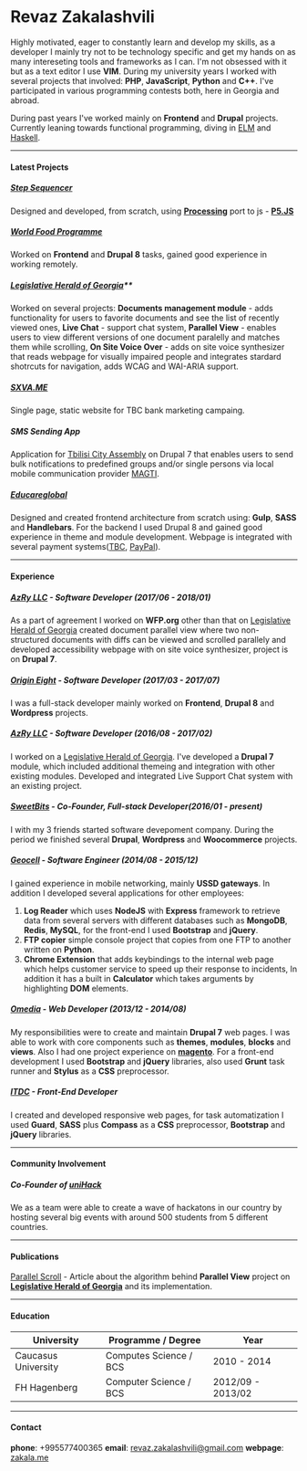 # Revaz Zakalashvili

Highly motivated, eager to constantly learn and develop my skills, as a developer I mainly try not to be technology specific and get my hands on as many intereseting tools and frameworks as I can. I'm not obsessed with it but as a text editor I use **VIM**. During my university years I worked with several projects that involved: **PHP**, **JavaScript**, **Python** and **C++**. I've participated in various programming contests both, here in Georgia and abroad.

During past years I've worked mainly on **Frontend** and **Drupal** projects. Currently leaning towards functional programming, diving in [ELM](http://elm-lang.org/) and [Haskell](https://www.haskell.org).

----
#### Latest Projects

##### [Step Sequencer](http://zakala.me/controller/)

Designed and developed, from scratch, using **[Processing](https://www.processing.org)** port to js - **[P5.JS](https://p5js.org)**

##### [World Food Programme](http://www1.wfp.org)

Worked on **Frontend** and **Drupal 8** tasks, gained good experience in working remotely.

##### [Legislative Herald of Georgia](https://matsne.gov.ge/)**

Worked on several projects: **Documents management module** - adds functionality for users to favorite documents and see the list of recently viewed ones, **Live Chat** - support chat system, **Parallel View** - enables users to view different versions of one document paralelly and matches them while scrolling, **On Site Voice Over** - adds on site voice synthesizer that reads webpage for visually impaired people and integrates stardard shotrcuts for navigation, adds WCAG and WAI-ARIA support.

##### [SXVA.ME](http://zakala.me/sxva/)

Single page, static website for TBC bank marketing campaing.

##### SMS Sending App

Application for [Tbilisi City Assembly](http://tbsakrebulo.gov.ge/?lng=eng) on Drupal 7 that enables users to send bulk notifications to predefined groups and/or single persons via local mobile communication provider [MAGTI](http://www.magticom.ge/).

##### [Educareglobal](http://zakala.me/educare/)

Designed and created frontend architecture from scratch using: **Gulp**, **SASS** and **Handlebars**. For the backend I used Drupal 8 and gained good experience in theme and module development. Webpage is integrated with several payment systems([TBC](http://www.tbcbank.ge/), [PayPal](https://www.paypal.com/)).

----
#### Experience

##### [AzRy LLC](http://azry.com/) - **Software Developer (2017/06 - 2018/01)**

As a part of agreement I worked on **WFP.org** other than that on [Legislative Herald of Georgia](https://matsne.gov.ge/) created document parallel view where two non-structured documents with diffs can be viewed and scrolled parallely and developed accessibility webpage with on site voice synthesizer, project is on **Drupal 7**.


##### [Origin Eight](http://origineight.net/) - **Software Developer (2017/03 - 2017/07)**

I was a full-stack developer mainly worked on **Frontend**, **Drupal 8** and **Wordpress** projects.

##### [AzRy LLC](http://azry.com/) - **Software Developer (2016/08 - 2017/02)**

I worked on a [Legislative Herald of Georgia](https://matsne.gov.ge/). I've developed a **Drupal 7** module, which included additional themeing and integration with other existing modules. Developed and integrated Live Support Chat system with an existing project.


##### [SweetBits](http://sweetbits.co) - **Co-Founder, Full-stack Developer(2016/01 - present)**
I with my 3 friends started software devepoment company. During the period we finished several **Drupal**, **Wordpress** and **Woocommerce** projects.


##### [Geocell](http://geocell.ge) - **Software Engineer (2014/08 - 2015/12)**

I gained experience in mobile networking, mainly **USSD gateways**. In addition I developed several applications for other employees:

1.	**Log Reader** which uses **NodeJS** with **Express** framework to retrieve data from several servers with different databases such as **MongoDB**, **Redis**, **MySQL**, for the front-end I used **Bootstrap** and **jQuery**.
2.	**FTP copier** simple console project that copies from one FTP to another written on **Python**.
3.	**Chrome Extension** that adds keybindings to the internal web page which helps customer service to speed up their response to incidents, In addition it has a built in **Calculator** which takes arguments by highlighting **DOM** elements.


##### [Omedia](http://omedia.ge) - **Web Developer (2013/12 - 2014/08)**

My responsibilities were to create and maintain **Drupal 7** web pages. I was able to work with core components such as **themes**, **modules**, **blocks** and **views**. Also I had one project experience on **[magento](https://magento.com)**.
For a front-end development I used **Bootstrap** and **jQuery** libraries, also used **Grunt** task runner and **Stylus** as a **CSS** preprocessor.


##### [ITDC](http://itdc.ge) - **Front-End Developer**

I created and developed responsive web pages, for task automatization I used **Guard**, **SASS** plus  **Compass** as a **CSS** preprocessor, **Bootstrap** and **jQuery** libraries.

----

#### Community Involvement
##### Co-Founder of [uniHack](http://unihack.ge/en)

We as a team were able to create a wave of hackatons in our country by hosting several big events with around 500 students from 5 different countries.

----

#### Publications

[Parallel Scroll](https://medium.com/@revazi/parallel-scroll-330bbfc0f06d) - Article about the algorithm behind **Parallel View** project on **[Legislative Herald of Georgia](https://matsne.gov.ge/)** and its implementation.

----

#### Education
University | Programme / Degree| Year
------------ | ------------- | ------------
Caucasus University | Computes Science / BCS | 2010 - 2014
FH Hagenberg | Computer Science / BCS  | 2012/09 - 2013/02

----
#### Contact
**phone**: +995577400365    **email**: <revaz.zakalashvili@gmail.com>    **webpage**: [zakala.me](http://zakala.me/)
